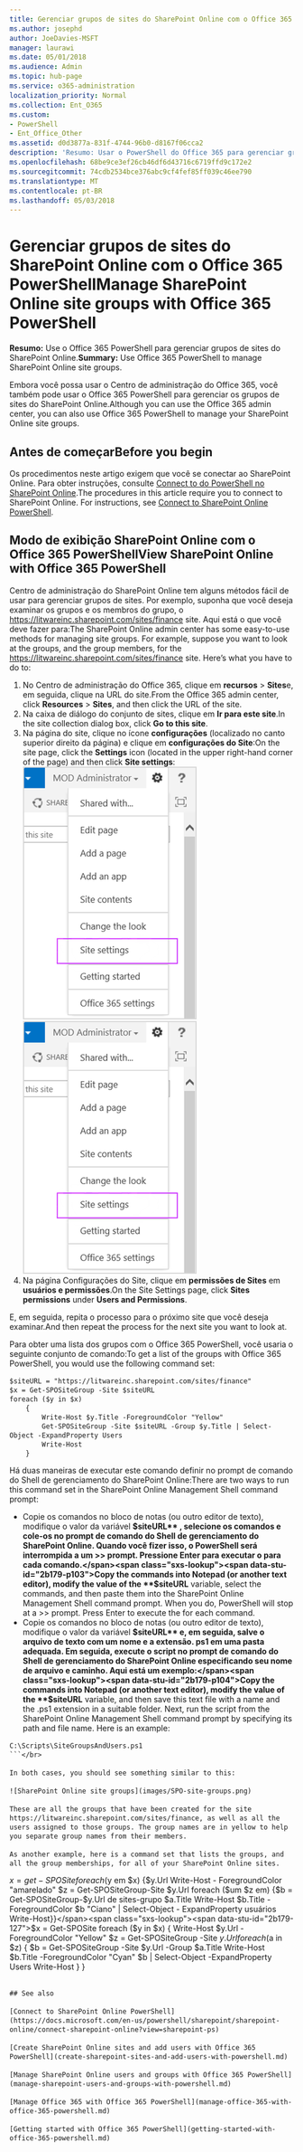```yaml
---
title: Gerenciar grupos de sites do SharePoint Online com o Office 365 PowerShell
ms.author: josephd
author: JoeDavies-MSFT
manager: laurawi
ms.date: 05/01/2018
ms.audience: Admin
ms.topic: hub-page
ms.service: o365-administration
localization_priority: Normal
ms.collection: Ent_O365
ms.custom:
- PowerShell
- Ent_Office_Other
ms.assetid: d0d3877a-831f-4744-96b0-d8167f06cca2
description: 'Resumo: Usar o PowerShell do Office 365 para gerenciar grupos de sites do SharePoint Online.'
ms.openlocfilehash: 68be9ce3ef26cb46df6d43716c6719ffd9c172e2
ms.sourcegitcommit: 74cdb2534bce376abc9cf4fef85ff039c46ee790
ms.translationtype: MT
ms.contentlocale: pt-BR
ms.lasthandoff: 05/03/2018
---
```

# <a name="manage-sharepoint-online-site-groups-with-office-365-powershell"></a><span data-ttu-id="2b179-103">Gerenciar grupos de sites do SharePoint Online com o Office 365 PowerShell</span><span class="sxs-lookup"><span data-stu-id="2b179-103">Manage SharePoint Online site groups with Office 365 PowerShell</span></span>

 <span data-ttu-id="2b179-104">**Resumo:** Use o Office 365 PowerShell para gerenciar grupos de sites do SharePoint Online.</span><span class="sxs-lookup"><span data-stu-id="2b179-104">**Summary:** Use Office 365 PowerShell to manage SharePoint Online site groups.</span></span>
  
<span data-ttu-id="2b179-105">Embora você possa usar o Centro de administração do Office 365, você também pode usar o Office 365 PowerShell para gerenciar os grupos de sites do SharePoint Online.</span><span class="sxs-lookup"><span data-stu-id="2b179-105">Although you can use the Office 365 admin center, you can also use Office 365 PowerShell to manage your SharePoint Online site groups.</span></span>

## <a name="before-you-begin"></a><span data-ttu-id="2b179-106">Antes de começar</span><span class="sxs-lookup"><span data-stu-id="2b179-106">Before you begin</span></span>

<span data-ttu-id="2b179-p101">Os procedimentos neste artigo exigem que você se conectar ao SharePoint Online. Para obter instruções, consulte [Connect to do PowerShell no SharePoint Online](https://docs.microsoft.com/en-us/powershell/sharepoint/sharepoint-online/connect-sharepoint-online?view=sharepoint-ps).</span><span class="sxs-lookup"><span data-stu-id="2b179-p101">The procedures in this article require you to connect to SharePoint Online. For instructions, see [Connect to SharePoint Online PowerShell](https://docs.microsoft.com/en-us/powershell/sharepoint/sharepoint-online/connect-sharepoint-online?view=sharepoint-ps).</span></span>

## <a name="view-sharepoint-online-with-office-365-powershell"></a><span data-ttu-id="2b179-109">Modo de exibição SharePoint Online com o Office 365 PowerShell</span><span class="sxs-lookup"><span data-stu-id="2b179-109">View SharePoint Online with Office 365 PowerShell</span></span>

<span data-ttu-id="2b179-p102">Centro de administração do SharePoint Online tem alguns métodos fácil de usar para gerenciar grupos de sites. Por exemplo, suponha que você deseja examinar os grupos e os membros do grupo, o https://litwareinc.sharepoint.com/sites/finance site. Aqui está o que você deve fazer para:</span><span class="sxs-lookup"><span data-stu-id="2b179-p102">The SharePoint Online admin center has some easy-to-use methods for managing site groups. For example, suppose you want to look at the groups, and the group members, for the https://litwareinc.sharepoint.com/sites/finance site. Here’s what you have to do to:</span></span>

1. <span data-ttu-id="2b179-113">No Centro de administração do Office 365, clique em **recursos** > **Sites**e, em seguida, clique na URL do site.</span><span class="sxs-lookup"><span data-stu-id="2b179-113">From the Office 365 admin center, click **Resources** > **Sites**, and then click the URL of the site.</span></span>
2. <span data-ttu-id="2b179-114">Na caixa de diálogo do conjunto de sites, clique em **Ir para este site**.</span><span class="sxs-lookup"><span data-stu-id="2b179-114">In the site collection dialog box, click **Go to this site**.</span></span>
3. <span data-ttu-id="2b179-115">Na página do site, clique no ícone **configurações** (localizado no canto superior direito da página) e clique em **configurações do Site**:</span><span class="sxs-lookup"><span data-stu-id="2b179-115">On the site page, click the **Settings** icon (located in the upper right-hand corner of the page) and then click **Site settings**:</span></span></br>
<span data-ttu-id="2b179-116">![Configurações de site do SharePoint Online](images/spo-site-settings.png)</span><span class="sxs-lookup"><span data-stu-id="2b179-116">![SharePoint Online site settings](images/spo-site-settings.png)</span></span></br>
4. <span data-ttu-id="2b179-117">Na página Configurações do Site, clique em **permissões de Sites** em **usuários e permissões**.</span><span class="sxs-lookup"><span data-stu-id="2b179-117">On the Site Settings page, click **Sites permissions** under **Users and Permissions**.</span></span>

<span data-ttu-id="2b179-118">E, em seguida, repita o processo para o próximo site que você deseja examinar.</span><span class="sxs-lookup"><span data-stu-id="2b179-118">And then repeat the process for the next site you want to look at.</span></span>

<span data-ttu-id="2b179-119">Para obter uma lista dos grupos com o Office 365 PowerShell, você usaria o seguinte conjunto de comando:</span><span class="sxs-lookup"><span data-stu-id="2b179-119">To get a list of the groups with Office 365 PowerShell, you would use the following command set:</span></span>

```
$siteURL = "https://litwareinc.sharepoint.com/sites/finance"
$x = Get-SPOSiteGroup -Site $siteURL
foreach ($y in $x)
    {
        Write-Host $y.Title -ForegroundColor "Yellow"
        Get-SPOSiteGroup -Site $siteURL -Group $y.Title | Select-Object -ExpandProperty Users
        Write-Host
    }
```

<span data-ttu-id="2b179-120">Há duas maneiras de executar este comando definir no prompt de comando do Shell de gerenciamento do SharePoint Online:</span><span class="sxs-lookup"><span data-stu-id="2b179-120">There are two ways to run this command set in the SharePoint Online Management Shell command prompt:</span></span>
- <span data-ttu-id="2b179-p103">Copie os comandos no bloco de notas (ou outro editor de texto), modifique o valor da variável **$siteURL** , selecione os comandos e cole-os no prompt de comando do Shell de gerenciamento do SharePoint Online. Quando você fizer isso, o PowerShell será interrompida a um >> prompt. Pressione Enter para executar o para cada comando.</span><span class="sxs-lookup"><span data-stu-id="2b179-p103">Copy the commands into Notepad (or another text editor), modify the value of the **$siteURL** variable, select the commands, and then paste them into the SharePoint Online Management Shell command prompt. When you do, PowerShell will stop at a >> prompt. Press Enter to execute the for each command.</span></span></br>
- <span data-ttu-id="2b179-p104">Copie os comandos no bloco de notas (ou outro editor de texto), modifique o valor da variável **$siteURL** e, em seguida, salve o arquivo de texto com um nome e a extensão. ps1 em uma pasta adequada. Em seguida, execute o script no prompt de comando do Shell de gerenciamento do SharePoint Online especificando seu nome de arquivo e caminho. Aqui está um exemplo:</span><span class="sxs-lookup"><span data-stu-id="2b179-p104">Copy the commands into Notepad (or another text editor), modify the value of the **$siteURL** variable, and then save this text file with a name and the .ps1 extension in a suitable folder. Next, run the script from the SharePoint Online Management Shell command prompt by specifying its path and file name. Here is an example:</span></span></br>
```
C:\Scripts\SiteGroupsAndUsers.ps1
```</br>

In both cases, you should see something similar to this:

![SharePoint Online site groups](images/SPO-site-groups.png)

These are all the groups that have been created for the site https://litwareinc.sharepoint.com/sites/finance, as well as all the users assigned to those groups. The group names are in yellow to help you separate group names from their members.

As another example, here is a command set that lists the groups, and all the group memberships, for all of your SharePoint Online sites.

```
<span data-ttu-id="2b179-127">$x = get-SPOSite foreach ($y em $x) {$y.Url Write-Host - ForegroundColor "amarelado" $z = Get-SPOSiteGroup-Site $y.Url foreach ($um $z em) {$b = Get-SPOSiteGroup-$y.Url de sites-grupo $a.Title Write-Host $b.Title - ForegroundColor $b "Ciano" | Select-Object - ExpandProperty usuários Write-Host}}</span><span class="sxs-lookup"><span data-stu-id="2b179-127">$x = Get-SPOSite foreach ($y in $x) { Write-Host $y.Url -ForegroundColor "Yellow" $z = Get-SPOSiteGroup -Site $y.Url foreach ($a in $z) { $b = Get-SPOSiteGroup -Site $y.Url -Group $a.Title Write-Host $b.Title -ForegroundColor "Cyan" $b | Select-Object -ExpandProperty Users Write-Host } }</span></span>
```
    
## See also

[Connect to SharePoint Online PowerShell](https://docs.microsoft.com/en-us/powershell/sharepoint/sharepoint-online/connect-sharepoint-online?view=sharepoint-ps)

[Create SharePoint Online sites and add users with Office 365 PowerShell](create-sharepoint-sites-and-add-users-with-powershell.md)

[Manage SharePoint Online users and groups with Office 365 PowerShell](manage-sharepoint-users-and-groups-with-powershell.md)

[Manage Office 365 with Office 365 PowerShell](manage-office-365-with-office-365-powershell.md)
  
[Getting started with Office 365 PowerShell](getting-started-with-office-365-powershell.md)

